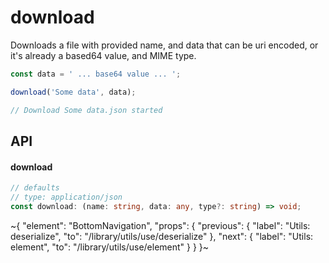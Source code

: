 
# download

Downloads a file with provided name, and data that can be uri encoded, or it's already a based64 value, and MIME type.

```ts
const data = ' ... base64 value ... ';

download('Some data', data);

// Download Some data.json started
```

## API

#### download

```ts
// defaults
// type: application/json
const download: (name: string, data: any, type?: string) => void;
```


~{
  "element": "BottomNavigation",
  "props": {
    "previous": {
      "label": "Utils: deserialize",
      "to": "/library/utils/use/deserialize"
    },
    "next": {
      "label": "Utils: element",
      "to": "/library/utils/use/element"
    }
  }
}~
